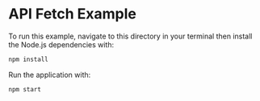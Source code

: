 # API Fetch Example

To run this example, navigate to this directory in your terminal then install the Node.js dependencies with:

```sh
npm install
```

Run the application with:

```sh
npm start
```
